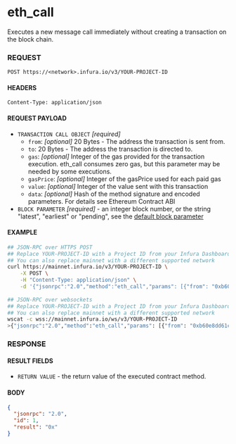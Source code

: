 # eth_call

Executes a new message call immediately without creating a transaction on the block chain.

### REQUEST

`POST https://<network>.infura.io/v3/YOUR-PROJECT-ID`

#### HEADERS

`Content-Type: application/json`

#### REQUEST PAYLOAD
- `TRANSACTION CALL OBJECT` _[required]_
    - `from`:  _[optional]_ 20 Bytes - The address the transaction is sent from.
    - `to`: 20 Bytes - The address the transaction is directed to.
    - `gas`: _[optional]_ Integer of the gas provided for the transaction execution. eth_call consumes zero gas, but this parameter may be needed by some executions.
    - `gasPrice`: _[optional]_ Integer of the gasPrice used for each paid gas
    - `value`: _[optional]_ Integer of the value sent with this transaction
    - `data`: _[optional]_ Hash of the method signature and encoded parameters. For details see Ethereum Contract ABI
- `BLOCK PARAMETER` _[required]_ - an integer block number, or the string "latest", "earliest" or "pending", see the [default block parameter](https://github.com/ethereum/wiki/wiki/JSON-RPC#the-default-block-parameter)

#### EXAMPLE
```bash
## JSON-RPC over HTTPS POST
## Replace YOUR-PROJECT-ID with a Project ID from your Infura Dashboard
## You can also replace mainnet with a different supported network
curl https://mainnet.infura.io/v3/YOUR-PROJECT-ID \
    -X POST \
    -H "Content-Type: application/json" \
    -d '{"jsonrpc":"2.0","method":"eth_call","params": [{"from": "0xb60e8dd61c5d32be8058bb8eb970870f07233155","to": "0xd46e8dd67c5d32be8058bb8eb970870f07244567","gas": "0x76c0","gasPrice": "0x9184e72a000","value": "0x9184e72a","data": "0xd46e8dd67c5d32be8d46e8dd67c5d32be8058bb8eb970870f072445675058bb8eb970870f072445675"}, "latest"],"id":1}'
    
## JSON-RPC over websockets
## Replace YOUR-PROJECT-ID with a Project ID from your Infura Dashboard
## You can also replace mainnet with a different supported network
wscat -c wss://mainnet.infura.io/ws/v3/YOUR-PROJECT-ID
>{"jsonrpc":"2.0","method":"eth_call","params": [{"from": "0xb60e8dd61c5d32be8058bb8eb970870f07233155","to": "0xd46e8dd67c5d32be8058bb8eb970870f07244567","gas": "0x76c0","gasPrice": "0x9184e72a000","value": "0x9184e72a","data": "0xd46e8dd67c5d32be8d46e8dd67c5d32be8058bb8eb970870f072445675058bb8eb970870f072445675"}, "latest"],"id":1}
```

### RESPONSE

#### RESULT FIELDS
- `RETURN VALUE` - the return value of the executed contract method.

#### BODY

```json
{
  "jsonrpc": "2.0",
  "id": 1,
  "result": "0x"
}
```
